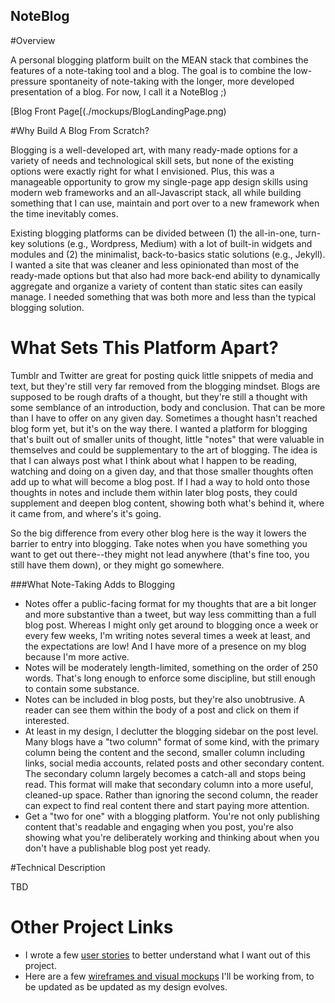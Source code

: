 ## NoteBlog

#Overview

A personal blogging platform built on the MEAN stack that combines the features
of a note-taking tool and a blog. The goal is to combine the low-pressure
spontaneity of note-taking with the longer, more developed presentation of a
blog.  For now, I call it a NoteBlog ;)

[Blog Front Page[(./mockups/BlogLandingPage.png)

#Why Build A Blog From Scratch?

Blogging is a well-developed art, with many ready-made options for a variety of
needs and technological skill sets, but none of the existing options were
exactly right for what I envisioned.  Plus, this was a manageable opportunity to
grow my single-page app design skills using modern web frameworks and an
all-Javascript stack, all while building something that I can use, maintain and
port over to a new framework when the time inevitably comes.

Existing blogging platforms can be divided between (1) the all-in-one, turn-key
solutions (e.g., Wordpress, Medium) with a lot of built-in widgets and modules and (2)
the minimalist, back-to-basics static solutions (e.g., Jekyll). I wanted a
site that was cleaner and less opinionated than most of the ready-made options
but that also had more back-end ability to dynamically aggregate and organize a variety of content
than static sites can easily manage.  I needed something that was both more and
less than the typical blogging solution.

# What Sets This Platform Apart?

Tumblr and Twitter are great for posting quick little snippets of media and text, but
they're still very far removed from the blogging mindset.  Blogs are supposed to
be rough drafts of a thought, but they're still a thought with some semblance of
an introduction, body and conclusion.  That can be more than I have to offer on
any given day.  Sometimes a thought hasn't reached blog 
form yet, but it's on the way there.  I wanted a platform for blogging that's
built out of smaller units of thought, little "notes" that were valuable in
themselves and could be supplementary to the art of blogging. The idea is that I
can always post what I think about what I happen to be reading, watching and
doing on a given day, and that those smaller thoughts often add up to what will
become a blog post.  If I had a way to hold onto those thoughts in notes and include them within later blog posts, they
could supplement and deepen blog content, showing both what's behind it, where
it came from, and where's it's going.

So the big difference from every other blog here is the way it lowers the
barrier to entry into blogging.  Take notes when you have something you want to
get out there--they might not lead anywhere (that's fine too, you still have them down), or they might go somewhere.

###What Note-Taking Adds to Blogging

* Notes offer a public-facing format for my thoughts that are a bit longer and more substantive than a tweet, but way less committing than a full blog post.  Whereas I might only get around to blogging once a week or every few weeks, I'm writing notes several times a week at least, and the expectations are low! And I have more of a presence on my blog because I'm more active.
* Notes  will be moderately length-limited, something on the order of 250 words.  That's long enough to enforce some discipline, but still enough to contain some substance.
* Notes can be included in blog posts, but they're also unobtrusive.  A reader
  can see them within the body of a post and click on them if interested.
* At least in my design, I declutter the blogging sidebar on the post level.  Many blogs have a "two column" format of some
kind, with the primary column being the content and the second, smaller column 
including links, social media accounts, related posts and other secondary
content.  The secondary column largely becomes a catch-all and stops being read. This format will make that secondary column into a more useful,
cleaned-up space. Rather than ignoring the second column, the reader can expect to find real content there and start paying more attention.
* Get a "two for one" with a blogging platform. You're not only publishing
  content that's readable and engaging when you post, you're also showing what you're
deliberately working and thinking about when you don't have a publishable blog
post yet ready.


#Technical Description

TBD

# Other Project Links
* I wrote a few [user stories](./UserStories.md) to better understand what I want out of this project.
* Here are a few [wireframes and visual mockups](./Wireframes.md) I'll be working from, to be
  updated as  be updated as my design evolves.
